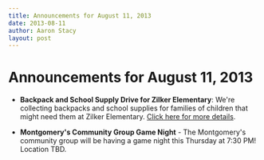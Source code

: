 ```yaml
---
title: Announcements for August 11, 2013
date: 2013-08-11
author: Aaron Stacy
layout: post
---
```


# Announcements for August 11, 2013

 - **Backpack and School Supply Drive for Zilker Elementary**: We're
   collecting backpacks and school supplies for families of children that might
   need them at Zilker Elementary. [Click here for more details][drive].

 - **Montgomery's Community Group Game Night** - The Montgomery's community
   group will be having a game night this Thursday at 7:30 PM! Location TBD.

[drive]: /backpackdrive
